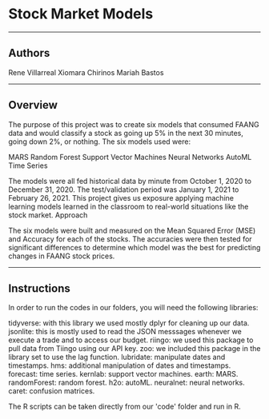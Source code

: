 # Stock Market Models

***

## Authors

Rene Villarreal 
Xiomara Chirinos 
Mariah Bastos 

***

## Overview

The purpose of this project was to create six models that consumed FAANG data and would classify a stock as going up 5% in the next 30 minutes, going down 2%, or nothing. The six models used were: 

MARS 
Random Forest 
Support Vector Machines 
Neural Networks 
AutoML 
Time Series 

The models were all fed historical data by minute from October 1, 2020 to December 31, 2020. The test/validation period was January 1, 2021 to February 26, 2021. This project gives us exposure applying machine learning models learned in the classroom to real-world situations like the stock market. 
Approach

The six models were built and measured on the Mean Squared Error (MSE) and Accuracy for each of the stocks. The accuracies were then tested for significant differences to determine which model was the best for predicting changes in FAANG stock prices. 

***

## Instructions

In order to run the codes in our folders, you will need the following libraries: 

tidyverse: with this library we used mostly dplyr for cleaning up our data. 
jsonlite: this is mostly used to read the JSON messsages whenever we execute a trade and to access our budget. 
riingo: we used this package to pull data from Tiingo using our API key. 
zoo: we included this package in the library set to use the lag function. 
lubridate: manipulate dates and timestamps. 
hms: additional manipulation of dates and timestamps. 
forecast: time series. 
kernlab: support vector machines. 
earth: MARS. 
randomForest: random forest. 
h2o: autoML. 
neuralnet: neural networks. 
caret: confusion matrices. 

The R scripts can be taken directly from our 'code' folder and run in R.
